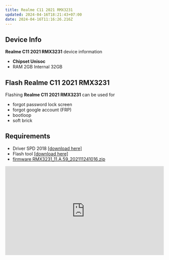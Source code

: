 ```yaml
---
title: Realme C11 2021 RMX3231
updated: 2024-04-16T18:21:43+07:00
date: 2024-04-16T11:16:26.216Z
---
```


## Device Info

**Realme C11 2021 RMX3231** device information

- **Chipset Unisoc**
- RAM 2GB Internal 32GB

## Flash Realme C11 2021 RMX3231

Flashing **Realme C11 2021 RMX3231** can be used for

- forgot password lock screen
- forgot google account (FRP)
- bootloop
- soft brick

## Requirements

- Driver SPD 2018 [[download here]](./[Hovatek]%20SPD%20drivers%202018%20ver2.0.0.131.7z)
- Flash tool [[download here]](./SPD_Upgrade_Tool_R25.20.3901.zip)
- [firmware RMX3231_11.A.59_202111241016.zip](https://www.mediafire.com/file/gztvim670b0yjnh/RMX3231_11.A.59_202111241016.zip/file?fbclid=IwAR2RRAbkkaZNjmwoiFnwtieNpnllZCt30hH7Uyv9rzGWbmt8cv001sZ26eA)

<style>.embed-container { position: relative; padding-bottom: 56.25%; height: 0; overflow: hidden; max-width: 100%; } .embed-container iframe, .embed-container object, .embed-container embed { position: absolute; top: 0; left: 0; width: 100%; height: 100%; }</style><div class='embed-container'><iframe src='https://www.youtube.com/embed/QlcXOqmMDiU' frameborder='0' allowfullscreen></iframe></div>